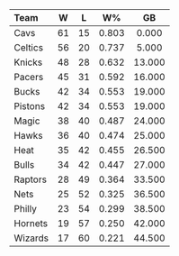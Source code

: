 | Team                             |  W  |  L  |  W%   |   GB   |
|:---------------------------------|:---:|:---:|:-----:|:------:|
| [](/r/clevelandcavs) Cavs        | 61  | 15  | 0.803 | 0.000  |
| [](/r/bostonceltics) Celtics     | 56  | 20  | 0.737 | 5.000  |
| [](/r/nyknicks) Knicks           | 48  | 28  | 0.632 | 13.000 |
| [](/r/pacers) Pacers             | 45  | 31  | 0.592 | 16.000 |
| [](/r/mkebucks) Bucks            | 42  | 34  | 0.553 | 19.000 |
| [](/r/detroitpistons) Pistons    | 42  | 34  | 0.553 | 19.000 |
| [](/r/orlandomagic) Magic        | 38  | 40  | 0.487 | 24.000 |
| [](/r/atlantahawks) Hawks        | 36  | 40  | 0.474 | 25.000 |
| [](/r/heat) Heat                 | 35  | 42  | 0.455 | 26.500 |
| [](/r/chicagobulls) Bulls        | 34  | 42  | 0.447 | 27.000 |
| [](/r/torontoraptors) Raptors    | 28  | 49  | 0.364 | 33.500 |
| [](/r/gonets) Nets               | 25  | 52  | 0.325 | 36.500 |
| [](/r/sixers) Philly             | 23  | 54  | 0.299 | 38.500 |
| [](/r/charlottehornets) Hornets  | 19  | 57  | 0.250 | 42.000 |
| [](/r/washingtonwizards) Wizards | 17  | 60  | 0.221 | 44.500 |